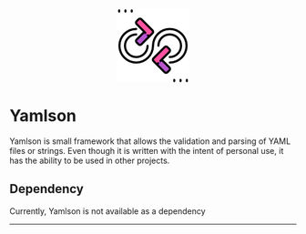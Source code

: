 <style>
    .img-container {
        text-align: center;
        display: block;
    }

    .overlay {
        position: absolute;
        bottom: 0;
        left: 0;
        right: 0;
        background-color: #008CBA;
        overflow: hidden;
        width: 100%;
        height: 100%;
        transform: scale(0);
        transition: .3s ease;
    }

    .container:hover .overlay {
        transform: scale(1);
    }

/* Some text inside the overlay, which is positioned in the middle vertically and horizontally */
    .text {
        color: white;
        font-size: 20px;
        position: absolute;
        top: 50%;
        left: 50%;
        transform: translate(-50%, -50%);
        text-align: center;
    }  
</style>

<span class="img-container"> 
    <img src="img/yamlson.png" alt="">
    <div class="overlay">
        <div class="text">Test</div>
    </div>  
</span>

# Yamlson 

Yamlson is small framework that allows the validation and parsing of YAML files or 
strings. Even though it is written with the intent of personal use, it has the ability
to be used in other projects.

## Dependency

Currently, Yamlson is not available as a dependency

---
